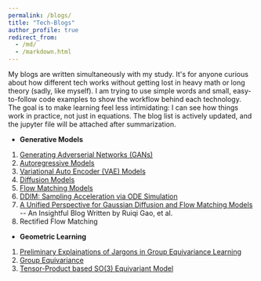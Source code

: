```yaml
---
permalink: /blogs/
title: "Tech-Blogs"
author_profile: true
redirect_from: 
  - /md/
  - /markdown.html
---
```


My blogs are written simultaneously with my study. It's for anyone curious about how different tech works without getting lost in heavy math or long theory (sadly, like myself). I am trying to use simple words and small, easy-to-follow code examples to show the workflow behind each technology.
The goal is to make learning feel less intimidating: I can see how things work in practice, not just in equations. The blog list is actively updated, and the jupyter file will be attached after summarization.

* **Generative Models**

1. <a href="https://colab.research.google.com/drive/1aVHDwNhS_YXSkEjFPpi4sx-WmE6S0kXH?usp=sharing">Generating Adverserial Networks (GANs)</a>
2. <a href="https://colab.research.google.com/drive/1_p5p4Pvb3qZufw1aTlcjMwjwripdFtxj?usp=sharing">Autoregressive Models</a>
3. <a href="https://colab.research.google.com/drive/146uXQS0dggSHF1A0w_pZzhuWIf1obG6I?usp=sharing">Variational Auto Encoder (VAE) Models</a>
4. <a href="https://colab.research.google.com/drive/1U7_CeuttNkeAC8XjRd6IUn_7jCCQl6zu?usp=sharing">Diffusion Models</a>
5. <a href="https://colab.research.google.com/drive/1BZjP68m57tiNaEqOyXH0ShneuMePRVlu?usp=sharing">Flow Matching Models</a>
6. <a href="https://colab.research.google.com/drive/1upNC5leCpVWKMFhFIa0n4IqZXpM2VV4e?usp=sharing">DDIM: Sampling Acceleration via ODE Simulation</a>
7. <a href="https://d2jud02ci9yv69.cloudfront.net/2025-04-28-diffusion-flow-173/blog/diffusion-flow/">A Unified Perspective for Gaussian Diffusion and Flow Matching Models</a> -- An Insightful Blog Written by Ruiqi Gao, et al.
8. Rectified Flow Matching

* **Geometric Learning**

1. <a href="https://colab.research.google.com/drive/1gEWOPSp0h7DajnqwoKSPUUBFMs4Nbvzf?usp=sharing">Preliminary Explainations of Jargons in Group Equivariance Learning</a>
2. <a href="https://colab.research.google.com/drive/1Drwshca3zvRuva0NUdwd0yiQjUSz3OdD?usp=sharing">Group Equivariance</a>
3. <a href="https://colab.research.google.com/drive/1Vorr7Z1EG6APO9sjOtD7O5mJeoj5jqst#scrollTo=PDi6nu58tz0h">Tensor-Product based SO(3) Equivariant Model</a>
